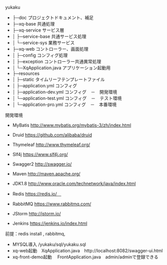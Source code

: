 yukaku
- ├─doc                     プロジェクトドキュメント、補足
- ├─xq-base                共通処理
- ├─xq-service             サービス層
- │  ├─service-base        共通サービス処理
- │  └─service-sys         業務サービス
- ├─xq-web                 コントローラー、画面処理
- │  ├─config              コンフィグ処理
- │  ├─exception           コントローラー共通異常処理
- │  └─XqApplication.java アプリケーション起動用
- ├─resources
- │  ├─static           タイムリーフテンプレートファイル
- │  ├─application.yml        コンフィグ
- │  ├─application-dev.yml    コンフィグ　－　開発環境
- │  └─application-test.yml   コンフィグ　－　テスト環境
- │  └─application-pro.yml    コンフィグ　－　本番環境

開発環境
- MyBatis       http://www.mybatis.org/mybatis-3/zh/index.html
- Druid        https://github.com/alibaba/druid
- Thymeleaf     http://www.thymeleaf.org/
- Slf4j        https://www.slf4j.org/
- Swagger2      http://swagger.io/
- Maven        http://maven.apache.org/
- JDK1.8       http://www.oracle.com/technetwork/java/index.html

- Redis        https://redis.io/　   
- RabbitMQ      https://www.rabbitmq.com/  
- JStorm        http://jstorm.io/
- Jenkins       https://jenkins.io/index.html


前提：redis install , rabbitmq, 
- MYSQL導入 /yukaku/sql/yukaku.sql
- xq-web起動　XqApplication.java　http://localhost:8082/swagger-ui.html
- xq-front-demo起動 　FrontApplication.java　admin/adminで登録できる


